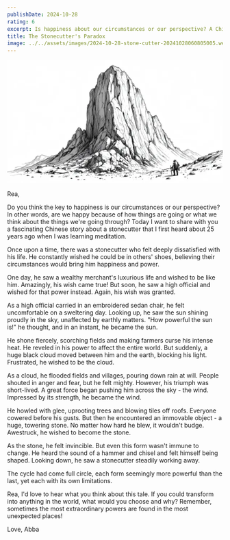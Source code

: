 ```yaml
---
publishDate: 2024-10-28
rating: 6
excerpt: Is happiness about our circumstances or our perspective? A Chinese tale reveals how chasing power might lead us right back to where we started.
title: The Stonecutter's Paradox
image: ../../assets/images/2024-10-28-stone-cutter-20241028060805005.webp
---
```

![center|500](../../assets/images/2024-10-28-stone-cutter-20241028060805005.webp)

Rea,

Do you think the key to happiness is our circumstances or our perspective? In other words, are we happy because of how things are going or what we think about the things we're going through? Today I want to share with you a fascinating Chinese story about a stonecutter that I first heard about 25 years ago when I was learning meditation.

Once upon a time, there was a stonecutter who felt deeply dissatisfied with his life. He constantly wished he could be in others' shoes, believing their circumstances would bring him happiness and power.

One day, he saw a wealthy merchant's luxurious life and wished to be like him. Amazingly, his wish came true! But soon, he saw a high official and wished for that power instead. Again, his wish was granted.

As a high official carried in an embroidered sedan chair, he felt uncomfortable on a sweltering day. Looking up, he saw the sun shining proudly in the sky, unaffected by earthly matters. "How powerful the sun is!" he thought, and in an instant, he became the sun.

He shone fiercely, scorching fields and making farmers curse his intense heat. He reveled in his power to affect the entire world. But suddenly, a huge black cloud moved between him and the earth, blocking his light. Frustrated, he wished to be the cloud.

As a cloud, he flooded fields and villages, pouring down rain at will. People shouted in anger and fear, but he felt mighty. However, his triumph was short-lived. A great force began pushing him across the sky - the wind. Impressed by its strength, he became the wind.

He howled with glee, uprooting trees and blowing tiles off roofs. Everyone cowered before his gusts. But then he encountered an immovable object - a huge, towering stone. No matter how hard he blew, it wouldn't budge. Awestruck, he wished to become the stone.

As the stone, he felt invincible. But even this form wasn't immune to change. He heard the sound of a hammer and chisel and felt himself being shaped. Looking down, he saw a stonecutter steadily working away.

The cycle had come full circle, each form seemingly more powerful than the last, yet each with its own limitations.

Rea, I'd love to hear what you think about this tale. If you could transform into anything in the world, what would you choose and why? Remember, sometimes the most extraordinary powers are found in the most unexpected places!

Love,
Abba